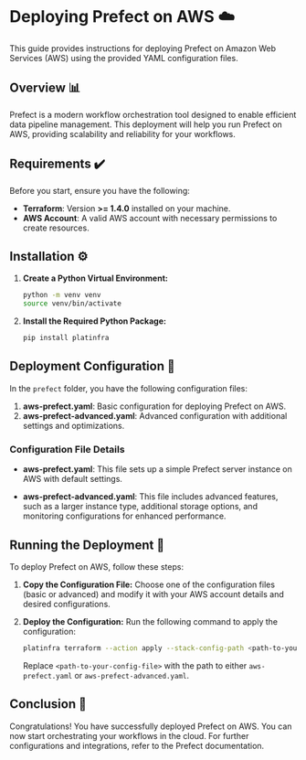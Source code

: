 # Deploying Prefect on AWS ☁️

This guide provides instructions for deploying Prefect on Amazon Web Services (AWS) using the provided YAML configuration files.

## Overview 📊

Prefect is a modern workflow orchestration tool designed to enable efficient data pipeline management. This deployment will help you run Prefect on AWS, providing scalability and reliability for your workflows.

## Requirements ✔️

Before you start, ensure you have the following:
- **Terraform**: Version **>= 1.4.0** installed on your machine.
- **AWS Account**: A valid AWS account with necessary permissions to create resources.

## Installation ⚙️

1. **Create a Python Virtual Environment:**
   ```bash
   python -m venv venv
   source venv/bin/activate
   ```

2. **Install the Required Python Package:**
   ```bash
   pip install platinfra
   ```

## Deployment Configuration 📄

In the `prefect` folder, you have the following configuration files:

1. **aws-prefect.yaml**: Basic configuration for deploying Prefect on AWS.
2. **aws-prefect-advanced.yaml**: Advanced configuration with additional settings and optimizations.

### Configuration File Details

- **aws-prefect.yaml**: This file sets up a simple Prefect server instance on AWS with default settings.
  
- **aws-prefect-advanced.yaml**: This file includes advanced features, such as a larger instance type, additional storage options, and monitoring configurations for enhanced performance.

## Running the Deployment 🚀

To deploy Prefect on AWS, follow these steps:

1. **Copy the Configuration File:**
   Choose one of the configuration files (basic or advanced) and modify it with your AWS account details and desired configurations.

2. **Deploy the Configuration:**
   Run the following command to apply the configuration:
   ```bash
   platinfra terraform --action apply --stack-config-path <path-to-your-config-file>
   ```
   Replace `<path-to-your-config-file>` with the path to either `aws-prefect.yaml` or `aws-prefect-advanced.yaml`.

## Conclusion 🎉

Congratulations! You have successfully deployed Prefect on AWS. You can now start orchestrating your workflows in the cloud. For further configurations and integrations, refer to the Prefect documentation.